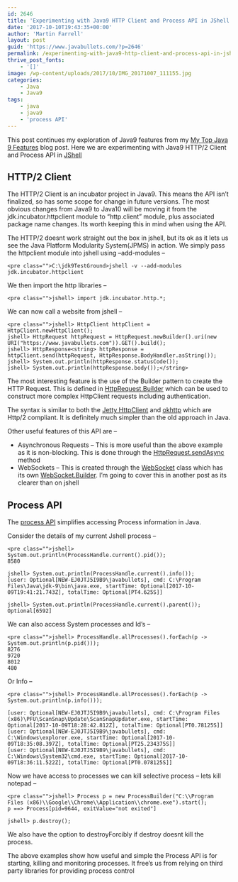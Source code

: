```yaml
---
id: 2646
title: 'Experimenting with Java9 HTTP Client and Process API in JShell'
date: '2017-10-10T19:43:35+00:00'
author: 'Martin Farrell'
layout: post
guid: 'https://www.javabullets.com/?p=2646'
permalink: /experimenting-with-java9-http-client-and-process-api-in-jshell/
thrive_post_fonts:
    - '[]'
image: /wp-content/uploads/2017/10/IMG_20171007_111155.jpg
categories:
    - Java
    - Java9
tags:
    - java
    - java9
    - 'process API'
---
```


This post continues my exploration of Java9 features from my [My Top Java 9 Features](https://www.javabullets.com/top-java-9-features/) blog post. Here we are experimenting with Java9 HTTP/2 Client and Process API in [JShell](https://www.javabullets.com/jshell-in-five-minutes/)

## HTTP/2 Client

The HTTP/2 Client is an incubator project in Java9. This means the API isn’t finalized, so has some scope for change in future versions. The most obvious changes from Java9 to Java10 will be moving it from the jdk.incubator.httpclient module to “http.client” module, plus associated package name changes. Its worth keeping this in mind when using the API.

The HTTP/2 doesnt work straight out the box in jshell, but its ok as it lets us see the Java Platform Modularity System(JPMS) in action. We simply pass the httpclient module into jshell using –add-modules –

```
<pre class="">C:\jdk9TestGround>jshell -v --add-modules jdk.incubator.httpclient
```

We then import the http libraries –

```
<pre class="">jshell> import jdk.incubator.http.*;
```

We can now call a website from jshell –

```
<pre class="">jshell> HttpClient httpClient = HttpClient.newHttpClient();
jshell> HttpRequest httpRequest = HttpRequest.newBuilder().uri(new URI("https://www.javabullets.com")).GET().build();
jshell> HttpResponse<string> httpResponse = httpClient.send(httpRequest, HttpResponse.BodyHandler.asString());
jshell> System.out.println(httpResponse.statusCode());
jshell> System.out.println(httpResponse.body());</string>
```

The most interesting feature is the use of the Builder pattern to create the HTTP Request. This is defined in [HttpRequest.Builder](https://docs.oracle.com/javase/9/docs/api/jdk/incubator/http/HttpRequest.Builder.html) which can be used to construct more complex HttpClient requests including authentication.

The syntax is similar to both the [Jetty HttpClient](http://www.eclipse.org/jetty/documentation/9.4.7.v20170914/) and [okhttp](http://square.github.io/okhttp/) which are Http/2 compliant. It is definitely much simpler than the old approach in Java.

Other useful features of this API are –

- Asynchronous Requests – This is more useful than the above example as it is non-blocking. This is done through the [HttpRequest.sendAsync](http://download.java.net/java/jdk9/docs/api/jdk/incubator/http/HttpClient.html#sendAsync-jdk.incubator.http.HttpRequest-jdk.incubator.http.HttpResponse.BodyHandler-) method
- WebSockets – This is created through the [WebSocket](http://download.java.net/java/jdk9/docs/api/jdk/incubator/http/WebSocket.html) class which has its own [WebSocket.Builder](http://download.java.net/java/jdk9/docs/api/jdk/incubator/http/WebSocket.Builder.html). I’m going to cover this in another post as its clearer than on jshell

## Process API

The [process API](http://download.java.net/java/jdk9/docs/api/java/lang/Process.html) simplifies accessing Process information in Java.

Consider the details of my current Jshell process –

```
<pre class="">jshell> System.out.println(ProcessHandle.current().pid());
8580

jshell> System.out.println(ProcessHandle.current().info());
[user: Optional[NEW-EJ0JTJ5I9B9\javabullets], cmd: C:\Program Files\Java\jdk-9\bin\java.exe, startTime: Optional[2017-10-09T19:41:21.743Z], totalTime: Optional[PT4.625S]]

jshell> System.out.println(ProcessHandle.current().parent());
Optional[6592]
```

We can also access System processes and Id’s –

```
<pre class="">jshell> ProcessHandle.allProcesses().forEach(p -> System.out.println(p.pid()));
8276
9720
8012
480
```

Or Info –

```
<pre class="">jshell> ProcessHandle.allProcesses().forEach(p -> System.out.println(p.info()));

[user: Optional[NEW-EJ0JTJ5I9B9\javabullets], cmd: C:\Program Files (x86)\PFU\ScanSnap\Update\ScanSnapUpdater.exe, startTime: Optional[2017-10-09T18:28:42.812Z], totalTime: Optional[PT0.78125S]]
[user: Optional[NEW-EJ0JTJ5I9B9\javabullets], cmd: C:\Windows\explorer.exe, startTime: Optional[2017-10-09T18:35:08.397Z], totalTime: Optional[PT25.234375S]]
[user: Optional[NEW-EJ0JTJ5I9B9\javabullets], cmd: C:\Windows\System32\cmd.exe, startTime: Optional[2017-10-09T18:36:11.522Z], totalTime: Optional[PT0.078125S]]
```

Now we have access to processes we can kill selective process – lets kill notepad –

```
<pre class="">jshell> Process p = new ProcessBuilder("C:\\Program Files (x86)\\Google\\Chrome\\Application\\chrome.exe").start();
p ==> Process[pid=9644, exitValue="not exited"]

jshell> p.destroy();
```

We also have the option to destroyForcibly if destroy doesnt kill the process.

The above examples show how useful and simple the Process API is for starting, killing and monitoring processes. It free’s us from relying on third party libraries for providing process control